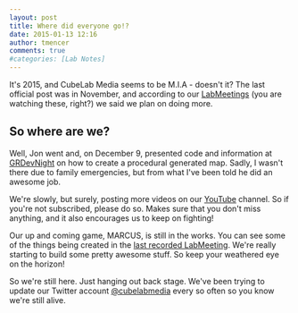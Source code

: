 ```yaml
---
layout: post
title: Where did everyone go!?
date: 2015-01-13 12:16
author: tmencer
comments: true
#categories: [Lab Notes]
---
```

It's 2015, and CubeLab Media seems to be M.I.A - doesn't it? The last official post was in November, and according to our <a href="https://www.youtube.com/playlist?list=PLAUwg6U-j1vJ5qRzLddd3jodWv-v5EypQ" target="_blank">LabMeetings</a> (you are watching these, right?) we said we plan on doing more.
<h2>So where are we?</h2>
Well, Jon went and, on December 9, presented code and information at <a href="http://grdevnight.org/" target="_blank">GRDevNight</a> on how to create a procedural generated map. Sadly, I wasn't there due to family emergencies, but from what I've been told he did an awesome job.

We're slowly, but surely, posting more videos on our <a href="http://www.youtube.com/user/CubeLabMediaVideos" target="_blank">YouTube</a> channel. So if you're not subscribed, please do so. Makes sure that you don't miss anything, and it also encourages us to keep on fighting!

Our up and coming game, MARCUS, is still in the works. You can see some of the things being created in the <a href="http://youtu.be/h0yGPqPeO5o?t=29m1s" target="_blank">last recorded LabMeeting</a>. We're really starting to build some pretty awesome stuff. So keep your weathered eye on the horizon!

So we're still here. Just hanging out back stage. We've been trying to update our Twitter account <a href="http://twitter.com/cubelabmedia" target="_blank">@cubelabmedia</a> every so often so you know we're still alive.
